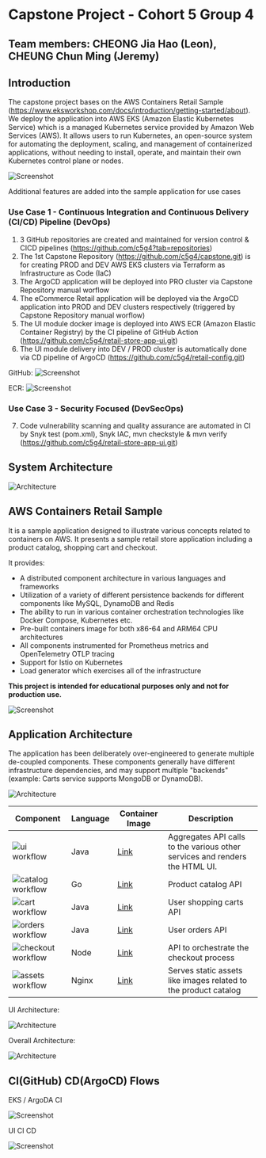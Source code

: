 # Capstone Project - Cohort 5 Group 4

## Team members: CHEONG Jia Hao (Leon), CHEUNG Chun Ming (Jeremy)

## Introduction
The capstone project bases on the AWS Containers Retail Sample (https://www.eksworkshop.com/docs/introduction/getting-started/about). We deploy the application into AWS EKS (Amazon Elastic Kubernetes Service) which is a managed Kubernetes service provided by Amazon Web Services (AWS). It allows users to run Kubernetes, an open-source system for automating the deployment, scaling, and management of containerized applications, without needing to install, operate, and maintain their own Kubernetes control plane or nodes.

![Screenshot](/docs/images/EKSCluster001.png)

Additional features are added into the sample application for use cases

### Use Case 1 - Continuous Integration and Continuous Delivery (CI/CD) Pipeline (DevOps)
1. 3 GitHub repositories are created and maintained for version control & CICD pipelines (https://github.com/c5g4?tab=repositories)
2. The 1st Capstone Repository (https://github.com/c5g4/capstone.git) is for creating PROD and DEV AWS EKS clusters via Terraform as Infrastructure as Code (IaC)
3. The ArgoCD application will be deployed into PRO cluster via Capstone Repository manual worflow
4. The eCommerce Retail application will be deployed via the ArgoCD application into PROD and DEV clusters respectively (triggered by Capstone Repository manual worflow)
5. The UI module docker image is deployed into AWS ECR (Amazon Elastic Container Registry) by the CI pipeline of GitHub Action (https://github.com/c5g4/retail-store-app-ui.git)
6. The UI module delivery into DEV / PROD cluster is automatically done via CD pipeline of ArgoCD (https://github.com/c5g4/retail-config.git)

GitHub:
![Screenshot](/docs/images/MainRepo001.png)

ECR:
![Screenshot](/docs/images/ECR001.png)


### Use Case 3 - Security Focused (DevSecOps)
7. Code vulnerability scanning and quality assurance are automated in CI by Snyk test (pom.xml), Snyk IAC, mvn checkstyle & mvn verify (https://github.com/c5g4/retail-store-app-ui.git)


## System Architecture
![Architecture](/docs/images/architecture-0002.png)



## AWS Containers Retail Sample
It is a sample application designed to illustrate various concepts related to containers on AWS. It presents a sample retail store application including a product catalog, shopping cart and checkout.

It provides:
- A distributed component architecture in various languages and frameworks
- Utilization of a variety of different persistence backends for different components like MySQL, DynamoDB and Redis
- The ability to run in various container orchestration technologies like Docker Compose, Kubernetes etc.
- Pre-built containers image for both x86-64 and ARM64 CPU architectures
- All components instrumented for Prometheus metrics and OpenTelemetry OTLP tracing
- Support for Istio on Kubernetes
- Load generator which exercises all of the infrastructure

**This project is intended for educational purposes only and not for production use.**

![Screenshot](/docs/images/screenshot.png)


## Application Architecture

The application has been deliberately over-engineered to generate multiple de-coupled components. These components generally have different infrastructure dependencies, and may support multiple "backends" (example: Carts service supports MongoDB or DynamoDB).

![Architecture](/docs/images/architecture.png)

| Component | Language | Container Image     | Description                                                                 |
|-----------|----------|---------------------|-----------------------------------------------------------------------------|
| ![ui workflow](https://github.com/aws-containers/retail-store-sample-app/actions/workflows/ci-ui.yml/badge.svg)        | Java     | [Link](https://gallery.ecr.aws/aws-containers/retail-store-sample-ui)       | Aggregates API calls to the various other services and renders the HTML UI. |
| ![catalog workflow](https://github.com/aws-containers/retail-store-sample-app/actions/workflows/ci-catalog.yml/badge.svg)   | Go       | [Link](https://gallery.ecr.aws/aws-containers/retail-store-sample-catalog)  | Product catalog API                                                         |
| ![cart workflow](https://github.com/aws-containers/retail-store-sample-app/actions/workflows/ci-cart.yml/badge.svg)   | Java     | [Link](https://gallery.ecr.aws/aws-containers/retail-store-sample-cart)     | User shopping carts API                                                     |
| ![orders workflow](https://github.com/aws-containers/retail-store-sample-app/actions/workflows/ci-orders.yml/badge.svg)  | Java     | [Link](https://gallery.ecr.aws/aws-containers/retail-store-sample-orders)   | User orders API                                                             |
| ![checkout workflow](https://github.com/aws-containers/retail-store-sample-app/actions/workflows/ci-checkout.yml/badge.svg) | Node     | [Link](https://gallery.ecr.aws/aws-containers/retail-store-sample-checkout) | API to orchestrate the checkout process                                     |
| ![assets workflow](https://github.com/aws-containers/retail-store-sample-app/actions/workflows/ci-assets.yml/badge.svg)  | Nginx    | [Link](https://gallery.ecr.aws/aws-containers/retail-store-sample-assets)   | Serves static assets like images related to the product catalog             |


UI Architecture:

![Architecture](/docs/images/catalog-microservice-001.png)

Overall Architecture:

![Architecture](/docs/images/catalog-microservice-002.png)


## CI(GitHub) CD(ArgoCD) Flows

EKS / ArgoDA CI

![Screenshot](/docs/images/0001-capstone-infra.drawio.png)


UI CI CD

![Screenshot](/docs/images/0001-retail-store-app-ui.drawio.png)











